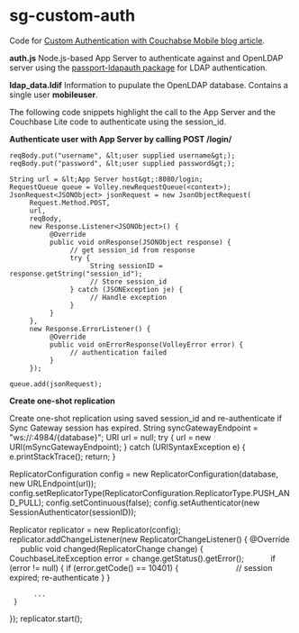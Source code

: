 # sg-custom-auth
Code for [Custom Authentication with Couchabse Mobile blog article](https://blog.couchbase.com/custom-authentication-with-couchbase-mobile/).

**auth.js**
Node.js-based App Server to authenticate against and OpenLDAP server using the [passport-ldapauth package](https://www.npmjs.com/package/passport-ldapauth) for LDAP authentication.

**ldap_data.ldif**
Information to pupulate the OpenLDAP database. Contains a single user **mobileuser**.

The following code snippets highlight the call to the App Server and the Couchbase Lite code to authenticate using the session_id.

**Authenticate user with App Server by calling POST /login/**

```JSONObject reqBody = new JSONObject();
reqBody.put("username", &lt;user supplied username&gt;);
reqBody.put("password", &lt;user supplied password&gt;);

String url = &lt;App Server host&gt;:8080/login;
RequestQueue queue = Volley.newRequestQueue(<context>);
JsonRequest<JSONObject> jsonRequest = new JsonObjectRequest(
     Request.Method.POST,
     url,
     reqBody,
     new Response.Listener<JSONObject>() {
          @Override
          public void onResponse(JSONObject response) {
               // get session_id from response
               try {
                    String sessionID = response.getString("session_id");
                    // Store session_id
               } catch (JSONException je) {
                    // Handle exception
               }
          }
     },
     new Response.ErrorListener() {
          @Override
          public void onErrorResponse(VolleyError error) {
               // authentication failed
          }
     });

queue.add(jsonRequest);
```
**Create one-shot replication**

Create one-shot replication using saved session_id and re-authenticate if Sync Gateway session has expired.
String syncGatewayEndpoint = "ws://<Sync Gateway Host>:4984/{database}";
URI url = null;
try {
     url = new URI(mSyncGatewayEndpoint);
} catch (URISyntaxException e) {
     e.printStackTrace();
     return;
}

ReplicatorConfiguration config = new ReplicatorConfiguration(database, new URLEndpoint(url));
config.setReplicatorType(ReplicatorConfiguration.ReplicatorType.PUSH_AND_PULL);
config.setContinuous(false);
config.setAuthenticator(new SessionAuthenticator(sessionID));

Replicator replicator = new Replicator(config);
replicator.addChangeListener(new ReplicatorChangeListener() {
     @Override
     public void changed(ReplicatorChange change) {
          CouchbaseLiteException error = change.getStatus().getError();            if (error != null) {
               if (error.getCode() == 10401) {                          
                    // session expired; re-authenticate
               }
          } 

          ...
     }
});
replicator.start();
